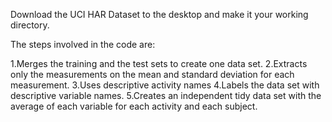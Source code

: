 
Download the UCI HAR Dataset to the desktop and make it your working directory.

The steps involved in the code are:

1.Merges the training and the test sets to create one data set.
2.Extracts only the measurements on the mean and standard deviation for each measurement.
3.Uses descriptive activity names
4.Labels the data set with descriptive variable names.
5.Creates an independent tidy data set with the average of each variable for each activity and each subject.


